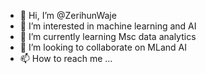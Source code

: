 - 👋 Hi, I’m @ZerihunWaje
- 👀 I’m interested in machine learning and AI
- 🌱 I’m currently learning Msc data analytics
- 💞️ I’m looking to collaborate on MLand AI
- 📫 How to reach me ...

<!---
ZerihunWaje/ZerihunWaje is a ✨ special ✨ repository because its `README.md` (this file) appears on your GitHub profile.
You can click the Preview link to take a look at your changes.
--->
